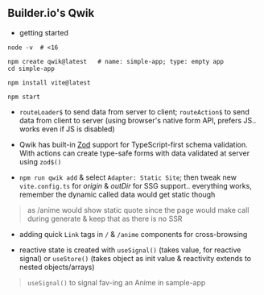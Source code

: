 
## Builder.io's Qwik

* getting started

```
node -v  # <16

npm create qwik@latest   # name: simple-app; type: empty app
cd simple-app

npm install vite@latest

npm start
```

* `routeLoader$` to send data from server to client; `routeAction$` to send data from client to server (using browser's native form API, prefers JS.. works even if JS is disabled)

* Qwik has built-in [Zod](https://zod.dev/) support for TypeScript-first schema validation. With actions can create type-safe forms with data validated at server using `zod$()`

* `npm run qwik add` & select `Adapter: Static Site`; then tweak new `vite.config.ts` for *origin* & *outDir* for SSG support.. everything works, remember the dynamic called data would get static though

> as /anime would show static quote since the page would make call during generate & keep that as there is no SSR

* adding quick `Link` tags in `/` & `/anime` components for cross-browsing

* reactive state is created with `useSignal()` (takes value, for reactive signal) or `useStore()` (takes object as init value & reactivity extends to nested objects/arrays)

> `useSignal()` to signal fav-ing an Anime in sample-app
